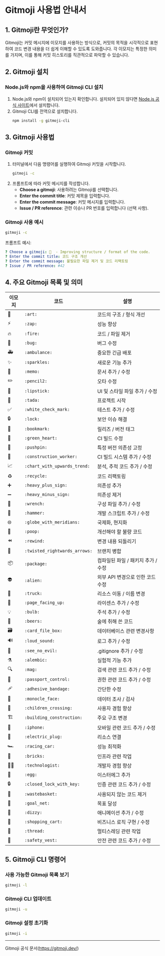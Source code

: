 # Gitmoji 사용법 안내서

## 1. Gitmoji란 무엇인가?
Gitmoji는 커밋 메시지에 이모지를 사용하는 방식으로, 커밋의 목적을 시각적으로 표현하여 코드 변경 내용을 더 쉽게 이해할 수 있도록 도와줍니다. 각 이모지는 특정한 의미를 가지며, 이를 통해 커밋 히스토리를 직관적으로 파악할 수 있습니다.

## 2. Gitmoji 설치

### Node.js와 npm을 사용하여 Gitmoji CLI 설치
1. Node.js와 npm이 설치되어 있는지 확인합니다. 설치되어 있지 않다면 [Node.js 공식 사이트](https://nodejs.org/)에서 설치합니다.
2. Gitmoji CLI를 전역으로 설치합니다.
    ```bash
    npm install -g gitmoji-cli
    ```

## 3. Gitmoji 사용법

### Gitmoji 커밋
1. 터미널에서 다음 명령어를 실행하여 Gitmoji 커밋을 시작합니다.
    ```bash
    gitmoji -c
    ```
2. 프롬프트에 따라 커밋 메시지를 작성합니다.
    - **Choose a gitmoji**: 사용하려는 Gitmoji를 선택합니다.
    - **Enter the commit title**: 커밋 제목을 입력합니다.
    - **Enter the commit message**: 커밋 메시지를 입력합니다.
    - **Issue / PR reference**: 관련 이슈나 PR 번호를 입력합니다 (선택 사항).

### Gitmoji 사용 예시
```bash
gitmoji -c
```

프롬프트 예시:
```yaml
? Choose a gitmoji: 🎨  - Improving structure / format of the code.
? Enter the commit title: 코드 구조 개선
? Enter the commit message: 불필요한 파일 제거 및 코드 리팩토링
? Issue / PR reference: #42
```

## 4. 주요 Gitmoji 목록 및 의미

| 이모지 | 코드                            | 설명                    |
|--------|-------------------------------|-----------------------|
| 🎨 | `:art:`                       | 코드의 구조 / 형식 개선        |
| ⚡️ | `:zap:`                       | 성능 향상                 |
| 🔥 | `:fire:`                      | 코드 / 파일 제거            |
| 🐛 | `:bug:`                       | 버그 수정                 |
| 🚑 | `:ambulance:`                 | 중요한 긴급 배포             |
| ✨ | `:sparkles:`                  | 새로운 기능 추가             |
| 📝 | `:memo:`                      | 문서 추가 / 수정            |
| ✏️ | `:pencil2:`                   | 오타 수정                 |
| 💄 | `:lipstick:`                  | UI 및 스타일 파일 추가 / 수정   |
| 🎉 | `:tada:`                      | 프로젝트 시작               |
| ✅ | `:white_check_mark:`          | 테스트 추가 / 수정           |
| 🔒 | `:lock:`                      | 보안 이슈 해결              |
| 🔖 | `:bookmark:`                  | 릴리즈 / 버전 태그           |
| 💚 | `:green_heart:`               | CI 빌드 수정              |
| 📌 | `:pushpin:`                   | 특정 버전 의존성 고정          |
| 👷 | `:construction_worker:`       | CI 빌드 시스템 추가 / 수정     |
| 📈 | `:chart_with_upwards_trend:`  | 분석, 추적 코드 추가 / 수정     |
| ♻️ | `:recycle:`                   | 코드 리팩토링               |
| ➕ | `:heavy_plus_sign:`           | 의존성 추가                |
| ➖ | `:heavy_minus_sign:`          | 의존성 제거                |
| 🔧 | `:wrench:`                    | 구성 파일 추가 / 수정         |
| 🔨 | `:hammer:`                    | 개발 스크립트 추가 / 수정       |
| 🌐 | `:globe_with_meridians:`      | 국제화, 현지화              |
| 💩 | `:poop:`                      | 개선해야 할 불량 코드          |
| ⏪ | `:rewind:`                    | 변경 내용 되돌리기            |
| 🔀 | `:twisted_rightwards_arrows:` | 브랜치 병합                |
| 📦 | `:package:`                   | 컴파일된 파일 / 패키지 추가 / 수정 |
| 👽 | `:alien:`                     | 외부 API 변경으로 인한 코드 수정  |
| 🚚 | `:truck:`                     | 리소스 이동 / 이름 변경        |
| 📄 | `:page_facing_up:`            | 라이센스 추가 / 수정          |
| 💡 | `:bulb:`                      | 주석 추가 / 수정            |
| 🍻 | `:beers:`                     | 술에 취해 쓴 코드            |
| 🗃️ | `:card_file_box:`             | 데이터베이스 관련 변경사항        |
| 🔊 | `:loud_sound:`                | 로그 추가 / 수정            |
| 🙈 | `:see_no_evil:`               | .gitignore 추가 / 수정    |
| ⚗️ | `:alembic:`                   | 실험적 기능 추가              |
| 🔍 | `:mag:`                       | 검색 관련 코드 추가 / 수정      |
| 🛂 | `:passport_control:`          | 권한 관련 코드 추가 / 수정      |
| 🩹 | `:adhesive_bandage:`          | 간단한 수정                |
| 🧐 | `:monocle_face:`              | 데이터 조사 / 검사            |
| 🚸 | `:children_crossing:`         | 사용자 경험 향상              |
| 🏗️ | `:building_construction:`     | 주요 구조 변경               |
| 📱 | `:iphone:`                    | 모바일 관련 코드 추가 / 수정    |
|  🔌 | `:electric_plug:`             | 리소스 연결                |
| 🏎️ | `:racing_car:`                | 성능 최적화                |
| 🧱 | `:bricks:`                    | 인프라 관련 작업              |
| 🧑‍💻 | `:technologist:`              | 개발자 경험 향상              |
| 🥚 | `:egg:`                       | 이스터에그 추가              |
| 🔒️ | `:closed_lock_with_key:`      | 인증 관련 코드 추가 / 수정      |
| 🚮 | `:wastebasket:`               | 사용되지 않는 코드 제거          |
| 🥅 | `:goal_net:`                  | 목표 달성                  |
| 💫 | `:dizzy:`                     | 애니메이션 추가 / 수정          |
| 🛒 | `:shopping_cart:`             | 비즈니스 로직 구현 / 수정       |
| 🧵 | `:thread:`                    | 멀티스레딩 관련 작업           |
| 🦺 | `:safety_vest:`               | 안전 관련 코드 추가 / 수정      |


## 5. Gitmoji CLI 명령어
### 사용 가능한 Gitmoji 목록 보기
```bash
gitmoji -l
```

### Gitmoji CLI 업데이트
```bash
gitmoji -u
```

### Gitmoji 설정 초기화
```bash
gitmoji -i
```

<hr>

Gitmoji 공식 문서(https://gitmoji.dev/)